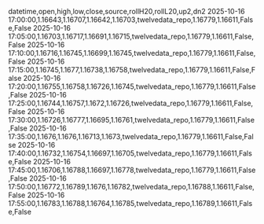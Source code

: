 datetime,open,high,low,close,source,rollH20,rollL20,up2,dn2
2025-10-16 17:00:00,1.16643,1.16707,1.16642,1.16703,twelvedata_repo,1.16779,1.16611,False,False
2025-10-16 17:05:00,1.16703,1.16717,1.16691,1.16715,twelvedata_repo,1.16779,1.16611,False,False
2025-10-16 17:10:00,1.16716,1.16745,1.16699,1.16745,twelvedata_repo,1.16779,1.16611,False,False
2025-10-16 17:15:00,1.16745,1.1677,1.16738,1.16758,twelvedata_repo,1.16779,1.16611,False,False
2025-10-16 17:20:00,1.16755,1.16758,1.16726,1.16745,twelvedata_repo,1.16779,1.16611,False,False
2025-10-16 17:25:00,1.16744,1.16757,1.1672,1.16726,twelvedata_repo,1.16779,1.16611,False,False
2025-10-16 17:30:00,1.16726,1.16777,1.16695,1.16761,twelvedata_repo,1.16779,1.16611,False,False
2025-10-16 17:35:00,1.1676,1.1676,1.16713,1.1673,twelvedata_repo,1.16779,1.16611,False,False
2025-10-16 17:40:00,1.16732,1.16754,1.16697,1.16705,twelvedata_repo,1.16779,1.16611,False,False
2025-10-16 17:45:00,1.16706,1.16788,1.16697,1.16778,twelvedata_repo,1.16779,1.16611,False,False
2025-10-16 17:50:00,1.16772,1.16789,1.1676,1.16782,twelvedata_repo,1.16788,1.16611,False,False
2025-10-16 17:55:00,1.16783,1.16788,1.16764,1.16785,twelvedata_repo,1.16789,1.16611,False,False
